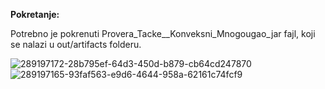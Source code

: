 **Pokretanje:**

Potrebno je pokrenuti Provera_Tacke__Konveksni_Mnogougao_jar fajl, koji se nalazi u out/artifacts folderu.

![289197172-28b795ef-64d3-450d-b879-cb64cd247870](https://github.com/djolemtr/Provera-Tacke--Konveksni-Mnogougao/assets/113414071/559594ff-2d40-4218-b9ff-1ace9f59d48a)
![289197165-93faf563-e9d6-4644-958a-62161c74fcf9](https://github.com/djolemtr/Provera-Tacke--Konveksni-Mnogougao/assets/113414071/29302678-1200-4db8-9f1e-9183bb9ff659)
